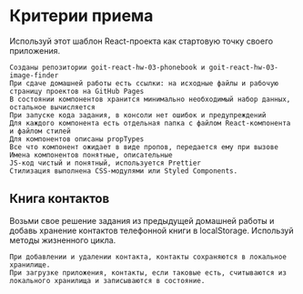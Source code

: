 # Критерии приема

Используй этот шаблон React-проекта как стартовую точку своего приложения.

    Созданы репозитории goit-react-hw-03-phonebook и goit-react-hw-03-image-finder
    При сдаче домашней работы есть ссылки: на исходные файлы и рабочую страницу проектов на GitHub Pages
    В состоянии компонентов хранится минимально необходимый набор данных, остальное вычисляется
    При запуске кода задания, в консоли нет ошибок и предупреждений
    Для каждого компонента есть отдельная папка с файлом React-компонента и файлом стилей
    Для компонентов описаны propTypes
    Все что компонент ожидает в виде пропов, передается ему при вызове
    Имена компонентов понятные, описательные
    JS-код чистый и понятный, используется Prettier
    Стилизация выполнена CSS-модулями или Styled Components.

## Книга контактов

Возьми свое решение задания из предыдущей домашней работы и добавь хранение контактов телефонной книги в localStorage. Используй методы жизненного цикла.

    При добавлении и удалении контакта, контакты сохраняются в локальное хранилище.
    При загрузке приложения, контакты, если таковые есть, считываются из локального хранилища и записываются в состояние.
